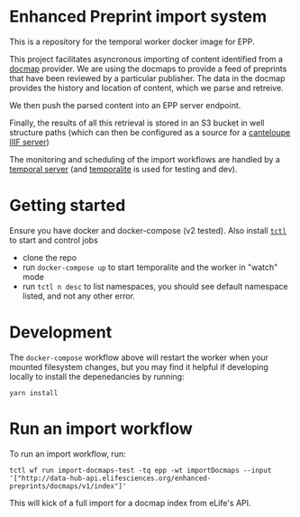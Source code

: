# Enhanced Preprint import system

This is a repository for the temporal worker docker image for EPP.

This project facilitates asyncronous importing of content identified from a [docmap](https://docmaps.knowledgefutures.org/pub/sgkf1pqa) provider. We are using the docmaps to provide a feed of preprints that have been reviewed by a particular publisher. The data in the docmap provides the history and location of content, which we parse and retreive.

We then push the parsed content into an EPP server endpoint.

Finally, the results of all this retrieval is stored in an S3 bucket in well structure paths (which can then be configured as a source for a [canteloupe IIIF server](https://github.com/elifesciences/enhanced-preprints-image-server))

The monitoring and scheduling of the import workflows are handled by a [temporal server](https://temporal.io/) (and [temporalite](https://github.com/temporalio/temporalite) is used for testing and dev).

# Getting started

Ensure you have docker and docker-compose (v2 tested). Also install [`tctl`](https://github.com/temporalio/tctl) to start and control jobs

- clone the repo
- run `docker-compose up` to start temporalite and the worker in "watch" mode
- run `tctl n desc` to list namespaces, you should see default namespace listed, and not any other error.

# Development

The `docker-compose` workflow above will restart the worker when your mounted filesystem changes, but you may find it helpful if developing locally to install the depenedancies by running:

```
yarn install
```

# Run an import workflow

To run an import workflow, run:

```
tctl wf run import-docmaps-test -tq epp -wt importDocmaps --input '["http://data-hub-api.elifesciences.org/enhanced-preprints/docmaps/v1/index"]'
```

This will kick of a full import for a docmap index from eLife's API.
